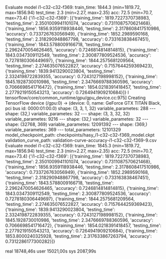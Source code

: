 Evaluate model
i1-c32-c32-f369:
    train_time:    1844.3 (min=1819.72, max=1856.94)
    test_time:    2.3 (min=2.27, max=2.35)
    acc:        72.5 (min=70.7, max=73.4)
{'i1-c32-c32-f369': [{'training_time': 1819.7227370738983, 'testing_time': 2.3501009941101074, 'accuracy': 0.7311087570621468}, {'training_time': 1856.9359118938446, 'testing_time': 2.3178608417510986, 'accuracy': 0.733726763056949}, {'training_time': 1852.2989590168, 'testing_time': 2.318290948867798, 'accuracy': 0.733163838467451}, {'training_time': 1843.5788009166718, 'testing_time': 2.2962470054626465, 'accuracy': 0.7246814814814815}, {'training_time': 1843.0347309112549, 'testing_time': 2.300877809524536, 'accuracy': 0.7278180306449697}, {'training_time': 1844.2575681209564, 'testing_time': 2.274635076522827, 'accuracy': 0.7157644259369423}, {'training_time': 1839.9413290023804, 'testing_time': 2.3324198722839355, 'accuracy': 0.7243127198998152}, {'training_time': 1845.1928730010986, 'testing_time': 2.3476669788360596, 'accuracy': 0.7066698541716472}, {'training_time': 1854.0218391418457, 'testing_time': 2.2779219150543213, 'accuracy': 0.7264941909210684}]}
I tensorflow/core/common_runtime/gpu/gpu_device.cc:975] Creating TensorFlow device (/gpu:0) -> (device: 0, name: GeForce GTX TITAN Black, pci bus id: 0000:01:00.0)
    shape: (3, 3, 1, 32)
    variable_parametes: 288
    ---
    shape: (32,)
    variable_parametes: 32
    ---
    shape: (3, 3, 32, 32)
    variable_parametes: 9216
    ---
    shape: (32,)
    variable_parametes: 32
    ---
    shape: (32768, 369)
    variable_parametes: 12091392
    ---
    shape: (369,)
    variable_parametes: 369
    ---
total_parameters: 12101329
model_checkpoint_path: checkpoints/hasy_i1-c32-c32-f369_model.ckpt
validation_curve_path: validation-curve-accuracy-i1-c32-c32-f369-9.csv
Evaluate model
i1-c32-c32-f369:
    train_time:    1845.3 (min=1819.72, max=1856.94)
    test_time:    2.3 (min=2.27, max=2.35)
    acc:        72.5 (min=70.7, max=73.4)
{'i1-c32-c32-f369': [{'training_time': 1819.7227370738983, 'testing_time': 2.3501009941101074, 'accuracy': 0.7311087570621468}, {'training_time': 1856.9359118938446, 'testing_time': 2.3178608417510986, 'accuracy': 0.733726763056949}, {'training_time': 1852.2989590168, 'testing_time': 2.318290948867798, 'accuracy': 0.733163838467451}, {'training_time': 1843.5788009166718, 'testing_time': 2.2962470054626465, 'accuracy': 0.7246814814814815}, {'training_time': 1843.0347309112549, 'testing_time': 2.300877809524536, 'accuracy': 0.7278180306449697}, {'training_time': 1844.2575681209564, 'testing_time': 2.274635076522827, 'accuracy': 0.7157644259369423}, {'training_time': 1839.9413290023804, 'testing_time': 2.3324198722839355, 'accuracy': 0.7243127198998152}, {'training_time': 1845.1928730010986, 'testing_time': 2.3476669788360596, 'accuracy': 0.7066698541716472}, {'training_time': 1854.0218391418457, 'testing_time': 2.2779219150543213, 'accuracy': 0.7264941909210684}, {'training_time': 1853.8000240325928, 'testing_time': 2.317633867263794, 'accuracy': 0.7312286177300282}]}

real    18748,46s
user    15021,00s
sys    2087,99s